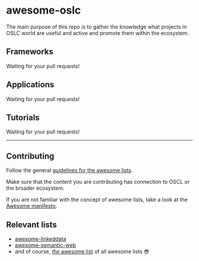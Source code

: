 # awesome-oslc

The main purpose of this repo is to gather the knowledge what projects in OSLC world are useful and active and promote them within the ecosystem.

## Frameworks

Waiting for your pull requests!

## Applications

Waiting for your pull requests!

## Tutorials

Waiting for your pull requests!

---

## Contributing

Follow the general [guidelines for the awesome lists](https://github.com/sindresorhus/awesome/blob/master/contributing.md).

Make sure that the content you are contributing has connection to OSCL or the broader ecosystem.

If you are not familiar with the concept of awesome lists, take a look at the [Awesome manifesto](https://github.com/sindresorhus/awesome/blob/master/awesome.md).

## Relevant lists

* [awesome-linkeddata](https://github.com/nandana/awesome-linkeddata)
* [awesome-semantic-web](https://github.com/jbenner-radham/awesome-semantic-web)
* and of course, [*the* awesome list](https://github.com/sindresorhus/awesome) of all awesome lists 😎
